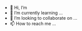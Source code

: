 - 👋 Hi, I’m 
- 🌱 I’m currently learning ...
- 💞️ I’m looking to collaborate on ...
- 📫 How to reach me ...

<!---
fabinhoo09555/fabinhoo09555 is a ✨ special ✨ repository because its `README.md` (this file) appears on your GitHub profile.
You can click the Preview link to take a look at your changes.
--->
